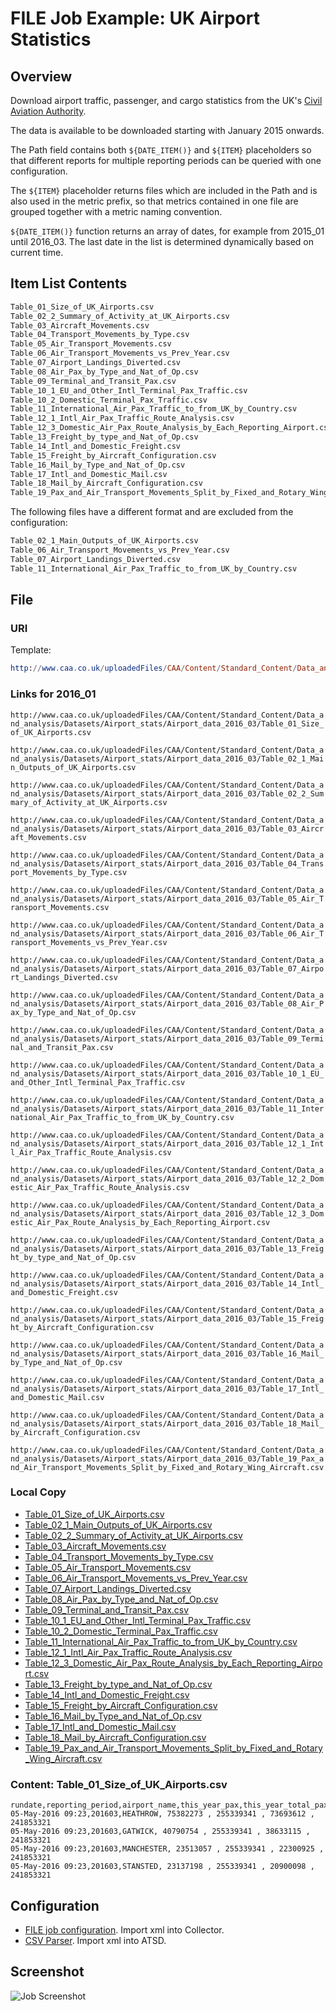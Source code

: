 # FILE Job Example: UK Airport Statistics

## Overview

Download airport traffic, passenger, and cargo statistics from the UK's [Civil Aviation Authority](http://www.caa.co.uk/Data-and-analysis/UK-aviation-market/Airports/Datasets/UK-Airport-data/Airport-data-2016-03/).

The data is available to be downloaded starting with January 2015 onwards.

The Path field contains both `${DATE_ITEM()}` and `${ITEM}` placeholders so that different reports for multiple reporting periods can be queried with one configuration.

The `${ITEM}` placeholder returns files which are included in the Path and is also used in the metric prefix, so that metrics contained in one file are grouped together with a metric naming convention.

`${DATE_ITEM()}` function returns an array of dates, for example from 2015_01 until 2016_03. The last date in the list is determined dynamically based on current time.

## Item List Contents

```txt
Table_01_Size_of_UK_Airports.csv
Table_02_2_Summary_of_Activity_at_UK_Airports.csv
Table_03_Aircraft_Movements.csv
Table_04_Transport_Movements_by_Type.csv
Table_05_Air_Transport_Movements.csv
Table_06_Air_Transport_Movements_vs_Prev_Year.csv
Table_07_Airport_Landings_Diverted.csv
Table_08_Air_Pax_by_Type_and_Nat_of_Op.csv
Table_09_Terminal_and_Transit_Pax.csv
Table_10_1_EU_and_Other_Intl_Terminal_Pax_Traffic.csv
Table_10_2_Domestic_Terminal_Pax_Traffic.csv
Table_11_International_Air_Pax_Traffic_to_from_UK_by_Country.csv
Table_12_1_Intl_Air_Pax_Traffic_Route_Analysis.csv
Table_12_3_Domestic_Air_Pax_Route_Analysis_by_Each_Reporting_Airport.csv
Table_13_Freight_by_type_and_Nat_of_Op.csv
Table_14_Intl_and_Domestic_Freight.csv
Table_15_Freight_by_Aircraft_Configuration.csv
Table_16_Mail_by_Type_and_Nat_of_Op.csv
Table_17_Intl_and_Domestic_Mail.csv
Table_18_Mail_by_Aircraft_Configuration.csv
Table_19_Pax_and_Air_Transport_Movements_Split_by_Fixed_and_Rotary_Wing_Aircraft.csv
```

The following files have a different format and are excluded from the configuration:

```txt
Table_02_1_Main_Outputs_of_UK_Airports.csv
Table_06_Air_Transport_Movements_vs_Prev_Year.csv
Table_07_Airport_Landings_Diverted.csv
Table_11_International_Air_Pax_Traffic_to_from_UK_by_Country.csv
```

## File

### URI

Template:

```elm
http://www.caa.co.uk/uploadedFiles/CAA/Content/Standard_Content/Data_and_analysis/Datasets/Airport_stats/Airport_data_${DATE_ITEM("2015-01-01T00:00:00Z", "current_month - 3 * month", 1, "MONTH", "yyyy_MM")}/${ITEM}`
```

### Links for 2016_01

`http://www.caa.co.uk/uploadedFiles/CAA/Content/Standard_Content/Data_and_analysis/Datasets/Airport_stats/Airport_data_2016_03/Table_01_Size_of_UK_Airports.csv`

`http://www.caa.co.uk/uploadedFiles/CAA/Content/Standard_Content/Data_and_analysis/Datasets/Airport_stats/Airport_data_2016_03/Table_02_1_Main_Outputs_of_UK_Airports.csv`

`http://www.caa.co.uk/uploadedFiles/CAA/Content/Standard_Content/Data_and_analysis/Datasets/Airport_stats/Airport_data_2016_03/Table_02_2_Summary_of_Activity_at_UK_Airports.csv`

`http://www.caa.co.uk/uploadedFiles/CAA/Content/Standard_Content/Data_and_analysis/Datasets/Airport_stats/Airport_data_2016_03/Table_03_Aircraft_Movements.csv`

`http://www.caa.co.uk/uploadedFiles/CAA/Content/Standard_Content/Data_and_analysis/Datasets/Airport_stats/Airport_data_2016_03/Table_04_Transport_Movements_by_Type.csv`

`http://www.caa.co.uk/uploadedFiles/CAA/Content/Standard_Content/Data_and_analysis/Datasets/Airport_stats/Airport_data_2016_03/Table_05_Air_Transport_Movements.csv`

`http://www.caa.co.uk/uploadedFiles/CAA/Content/Standard_Content/Data_and_analysis/Datasets/Airport_stats/Airport_data_2016_03/Table_06_Air_Transport_Movements_vs_Prev_Year.csv`

`http://www.caa.co.uk/uploadedFiles/CAA/Content/Standard_Content/Data_and_analysis/Datasets/Airport_stats/Airport_data_2016_03/Table_07_Airport_Landings_Diverted.csv`

`http://www.caa.co.uk/uploadedFiles/CAA/Content/Standard_Content/Data_and_analysis/Datasets/Airport_stats/Airport_data_2016_03/Table_08_Air_Pax_by_Type_and_Nat_of_Op.csv`

`http://www.caa.co.uk/uploadedFiles/CAA/Content/Standard_Content/Data_and_analysis/Datasets/Airport_stats/Airport_data_2016_03/Table_09_Terminal_and_Transit_Pax.csv`

`http://www.caa.co.uk/uploadedFiles/CAA/Content/Standard_Content/Data_and_analysis/Datasets/Airport_stats/Airport_data_2016_03/Table_10_1_EU_and_Other_Intl_Terminal_Pax_Traffic.csv`

`http://www.caa.co.uk/uploadedFiles/CAA/Content/Standard_Content/Data_and_analysis/Datasets/Airport_stats/Airport_data_2016_03/Table_11_International_Air_Pax_Traffic_to_from_UK_by_Country.csv`

`http://www.caa.co.uk/uploadedFiles/CAA/Content/Standard_Content/Data_and_analysis/Datasets/Airport_stats/Airport_data_2016_03/Table_12_1_Intl_Air_Pax_Traffic_Route_Analysis.csv`

`http://www.caa.co.uk/uploadedFiles/CAA/Content/Standard_Content/Data_and_analysis/Datasets/Airport_stats/Airport_data_2016_03/Table_12_2_Domestic_Air_Pax_Traffic_Route_Analysis.csv`

`http://www.caa.co.uk/uploadedFiles/CAA/Content/Standard_Content/Data_and_analysis/Datasets/Airport_stats/Airport_data_2016_03/Table_12_3_Domestic_Air_Pax_Route_Analysis_by_Each_Reporting_Airport.csv`

`http://www.caa.co.uk/uploadedFiles/CAA/Content/Standard_Content/Data_and_analysis/Datasets/Airport_stats/Airport_data_2016_03/Table_13_Freight_by_type_and_Nat_of_Op.csv`

`http://www.caa.co.uk/uploadedFiles/CAA/Content/Standard_Content/Data_and_analysis/Datasets/Airport_stats/Airport_data_2016_03/Table_14_Intl_and_Domestic_Freight.csv`

`http://www.caa.co.uk/uploadedFiles/CAA/Content/Standard_Content/Data_and_analysis/Datasets/Airport_stats/Airport_data_2016_03/Table_15_Freight_by_Aircraft_Configuration.csv`

`http://www.caa.co.uk/uploadedFiles/CAA/Content/Standard_Content/Data_and_analysis/Datasets/Airport_stats/Airport_data_2016_03/Table_16_Mail_by_Type_and_Nat_of_Op.csv`

`http://www.caa.co.uk/uploadedFiles/CAA/Content/Standard_Content/Data_and_analysis/Datasets/Airport_stats/Airport_data_2016_03/Table_17_Intl_and_Domestic_Mail.csv`

`http://www.caa.co.uk/uploadedFiles/CAA/Content/Standard_Content/Data_and_analysis/Datasets/Airport_stats/Airport_data_2016_03/Table_18_Mail_by_Aircraft_Configuration.csv`

`http://www.caa.co.uk/uploadedFiles/CAA/Content/Standard_Content/Data_and_analysis/Datasets/Airport_stats/Airport_data_2016_03/Table_19_Pax_and_Air_Transport_Movements_Split_by_Fixed_and_Rotary_Wing_Aircraft.csv`

### Local Copy

* [Table_01_Size_of_UK_Airports.csv](Table_01_Size_of_UK_Airports.csv)
* [Table_02_1_Main_Outputs_of_UK_Airports.csv](Table_02_1_Main_Outputs_of_UK_Airports.csv)
* [Table_02_2_Summary_of_Activity_at_UK_Airports.csv](Table_02_2_Summary_of_Activity_at_UK_Airports.csv)
* [Table_03_Aircraft_Movements.csv](Table_03_Aircraft_Movements.csv)
* [Table_04_Transport_Movements_by_Type.csv](Table_04_Transport_Movements_by_Type.csv)
* [Table_05_Air_Transport_Movements.csv](Table_05_Air_Transport_Movements.csv)
* [Table_06_Air_Transport_Movements_vs_Prev_Year.csv](Table_06_Air_Transport_Movements_vs_Prev_Year.csv)
* [Table_07_Airport_Landings_Diverted.csv](Table_07_Airport_Landings_Diverted.csv)
* [Table_08_Air_Pax_by_Type_and_Nat_of_Op.csv](Table_08_Air_Pax_by_Type_and_Nat_of_Op.csv)
* [Table_09_Terminal_and_Transit_Pax.csv](Table_09_Terminal_and_Transit_Pax.csv)
* [Table_10_1_EU_and_Other_Intl_Terminal_Pax_Traffic.csv](Table_10_1_EU_and_Other_Intl_Terminal_Pax_Traffic.csv)
* [Table_10_2_Domestic_Terminal_Pax_Traffic.csv](Table_10_2_Domestic_Terminal_Pax_Traffic.csv)
* [Table_11_International_Air_Pax_Traffic_to_from_UK_by_Country.csv](Table_11_International_Air_Pax_Traffic_to_from_UK_by_Country.csv)
* [Table_12_1_Intl_Air_Pax_Traffic_Route_Analysis.csv](Table_12_1_Intl_Air_Pax_Traffic_Route_Analysis.csv)
* [Table_12_3_Domestic_Air_Pax_Route_Analysis_by_Each_Reporting_Airport.csv](Table_12_3_Domestic_Air_Pax_Route_Analysis_by_Each_Reporting_Airport.csv)
* [Table_13_Freight_by_type_and_Nat_of_Op.csv](Table_13_Freight_by_type_and_Nat_of_Op.csv)
* [Table_14_Intl_and_Domestic_Freight.csv](Table_14_Intl_and_Domestic_Freight.csv)
* [Table_15_Freight_by_Aircraft_Configuration.csv](Table_15_Freight_by_Aircraft_Configuration.csv)
* [Table_16_Mail_by_Type_and_Nat_of_Op.csv](Table_16_Mail_by_Type_and_Nat_of_Op.csv)
* [Table_17_Intl_and_Domestic_Mail.csv](Table_17_Intl_and_Domestic_Mail.csv)
* [Table_18_Mail_by_Aircraft_Configuration.csv](Table_18_Mail_by_Aircraft_Configuration.csv)
* [Table_19_Pax_and_Air_Transport_Movements_Split_by_Fixed_and_Rotary_Wing_Aircraft.csv](Table_19_Pax_and_Air_Transport_Movements_Split_by_Fixed_and_Rotary_Wing_Aircraft.csv)

### Content: Table_01_Size_of_UK_Airports.csv

```ls
rundate,reporting_period,airport_name,this_year_pax,this_year_total_pax_UK_airports,last_year_pax,last_year_total_pax_UK_airports
05-May-2016 09:23,201603,HEATHROW, 75382273 , 255339341 , 73693612 , 241853321
05-May-2016 09:23,201603,GATWICK, 40790754 , 255339341 , 38633115 , 241853321
05-May-2016 09:23,201603,MANCHESTER, 23513057 , 255339341 , 22300925 , 241853321
05-May-2016 09:23,201603,STANSTED, 23137198 , 255339341 , 20900098 , 241853321
```

## Configuration

* [FILE job configuration](uk-caa-job.xml). Import xml into Collector.
* [CSV Parser](uk-caa-parser.xml). Import xml into ATSD.

## Screenshot

![Job Screenshot](uk-caa-config.png)

